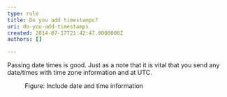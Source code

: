 ```yaml
---
type: rule
title: Do you add timestamps?
uri: do-you-add-timestamps
created: 2014-07-17T21:42:47.0000000Z
authors: []

---
```




<span class='intro'> <p>Passing date times is good. Just as a note that it is vital that you send any date/times with time zone information and at UTC.</p> </span>

<dl class="image"><dt><img src="/SoftwareDevelopment/RulesToBetterWebAPI/PublishingImages/timestamps.jpg" alt="" /></dt><dd>Figure&#58; Include date and time information</dd></dl>


